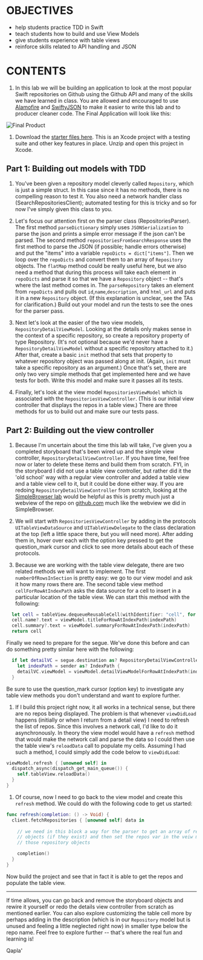 OBJECTIVES
===
- help students practice TDD in Swift
- teach students how to build and use View Models
- give students experience with table views
- reinforce skills related to API handling and JSON


CONTENTS
===
1. In this lab we will be building an application to look at the most popular Swift repositories on Github using the Github API and many of the skills we have learned in class. You are allowed and encouraged to use [Alamofire](https://alamofire.github.io/Alamofire/) and [SwiftyJSON](https://github.com/SwiftyJSON/SwiftyJSON) to make it easier to write this lab and to producer cleaner code. The Final Application will look like this:

  ![Final Product](https://i.imgur.com/MJevZif.jpg)

1. Download the [starter files here](https://github.com/iOS-updates-2018/Labs/tree/master/Lab%207). This is an Xcode project with a testing suite and other key features in place.  Unzip and open this project in Xcode.

Part 1: Building out models with TDD
---
1. You've been given a repository model cleverly called `Repository`, which is just a simple struct.  In this case since it has no methods, there is no compelling reason to test it.  You also need a network handler class (SearchRepositoriesClient); automated testing for this is tricky and so for now I've simply given this class to you.

1. Let's focus our attention first on the parser class (RepositoriesParser). The first method `parseDictionary` simply uses `JSONSerialization` to parse the json and prints a simple error message if the json can't be parsed.  The second method `repositoriesFromSearchResponse` uses the first method to parse the JSON (if possible; handle errors otherwise) and put the "items" into a variable `repoDicts = dict["items"]`. Then we loop over the `repoDicts` and convert them to an array of `Repository` objects.  The `flatMap` method could be really useful here, but we also need a method that during this process will take each element in `repoDicts` and parse it so that we have a `Repository` object -- that's where the last method comes in. The `parseRepository` takes an element from `repoDicts` and pulls out `id`,`name`,`description`, and `html_url` and puts it in a new `Repository` object. (If this explanation is unclear, see the TAs for clarification.) Build out your model and run the tests to see the ones for the parser pass.

1. Next let's look at the easier of the two view models, `RepositoryDetailViewModel`. Looking at the details only makes sense in the context of a specific repository, so create a repository property of type Repository. (It's not optional because we'd never have a `RepositoryDetailViewModel` without a specific repository attached to it.) After that, create a basic `init` method that sets that property to whatever repository object was passed along at init. (Again, `init` must take a specific repository as an argument.) Once that's set, there are only two very simple methods that get implemented here and we have tests for both.  Write this model and make sure it passes all its tests.

1. Finally, let's look at the view model `RepositoriesViewModel` which is associated with the `RepositoriesViewController`. (This is our initial view controller that displays the repos in a table view.) There are three methods for us to build out and make sure our tests pass.

Part 2: Building out the view controller
---
1. Because I'm uncertain about the time this lab will take, I've given you a completed storyboard that's been wired up and the simple view controller, `RepositoryDetailViewController`. If you have time, feel free now or later to delete these items and build them from scratch. FYI, in the storyboard I did not use a table view controller, but rather did it the 'old school' way with a regular view controller and added a table view and a table view cell to it, but it could be done either way.  If you are redoing `RepositoryDetailViewController` from scratch, looking at the [SimpleBrowser lab](http://67442.cmuis.net/labs/3) would be helpful as this is pretty much just a webview of the repo on [github.com](https://github.com) much like the webview we did in SimpleBrowser.

1. We will start with `RepositoriesViewController` by adding in the protocols `UITableViewDataSource` and `UITableViewDelegate` to the class declaration at the top (left a little space there, but you will need more). After adding them in, hover over each with the option key pressed to get the question_mark cursor and click to see more details about each of these protocols.

1. Because we are working with the table view delegate, there are two related methods we will want to implement.  The first `numberOfRowsInSection` is pretty easy: we go to our view model and ask it how many rows there are. The second table view method `cellForRowAtIndexPath` asks the data source for a cell to insert in a particular location of the table view. We can start this method with the following:

  ```swift
    let cell = tableView.dequeueReusableCell(withIdentifier: "cell", for: indexPath) as! TableViewCell
    cell.name?.text = viewModel.titleForRowAtIndexPath(indexPath)
    cell.summary?.text = viewModel.summaryForRowAtIndexPath(indexPath)
    return cell
  ```

  Finally we need to prepare for the segue. We've done this before and can do something pretty similar here with the following:

  ```swift
    if let detailVC = segue.destination as? RepositoryDetailViewController,
      let indexPath = sender as? IndexPath {
      detailVC.viewModel = viewModel.detailViewModelForRowAtIndexPath(indexPath)
    }
  ```

  Be sure to use the question_mark cursor (option key) to investigate any table view methods you don't understand and want to explore further.

1. If I build this project right now, it all works in a technical sense, but there are no repos being displayed. The problem is that whenever `viewDidLoad` happens (initially or when I return from a detail view) I need to refresh the list of repos. Since this involves a network call, I'd like to do it asynchronously. In theory the view model would have a `refresh` method that would make the network call and parse the data so I could then use the table view's `reloadData` call to populate my cells. Assuming I had such a method, I could simply add the code below to `viewDidLoad`:

  ```swift
  viewModel.refresh { [unowned self] in 
    dispatch_async(dispatch_get_main_queue()) {
      self.tableView.reloadData()
    }
  }
  ```

1. Of course, now I need to go back to the view model and create this `refresh` method. We could do with the following code to get us started:

  ```swift
  func refresh(completion: () -> Void) {
    client.fetchRepositories { [unowned self] data in
      
      // we need in this block a way for the parser to get an array of repository
      // objects (if they exist) and then set the repos var in the veiw model to 
      // those repository objects

      completion()
    }
  }
  ```

  Now build the project and see that in fact it is able to get the repos and populate the table view.

---
If time allows, you can go back and remove the storyboard objects and rewire it yourself or redo the details view controller from scratch as mentioned earlier. You can also explore customizing the table cell more by perhaps adding in the description (which is in our `Repository` model but is unused and feeling a little neglected right now) in smaller type below the repo name.  Feel free to explore further -- that's where the real fun and learning is! 

Qapla'